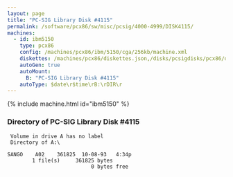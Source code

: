 ```yaml
---
layout: page
title: "PC-SIG Library Disk #4115"
permalink: /software/pcx86/sw/misc/pcsig/4000-4999/DISK4115/
machines:
  - id: ibm5150
    type: pcx86
    config: /machines/pcx86/ibm/5150/cga/256kb/machine.xml
    diskettes: /machines/pcx86/diskettes.json,/disks/pcsigdisks/pcx86/diskettes.json
    autoGen: true
    autoMount:
      B: "PC-SIG Library Disk #4115"
    autoType: $date\r$time\rB:\rDIR\r
---
```


{% include machine.html id="ibm5150" %}

### Directory of PC-SIG Library Disk #4115

     Volume in drive A has no label
     Directory of A:\

    SANGO    A02    361825  10-08-93   4:34p
            1 file(s)     361825 bytes
                               0 bytes free
